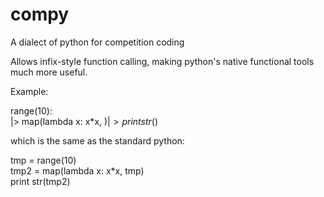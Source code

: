 # compy
A dialect of python for competition coding

Allows infix-style function calling, making python's native functional tools much more useful.

Example:

range(10):  
|> map(lambda x: x*x, $)  
|> print str($)

which is the same as the standard python:

tmp = range(10)  
tmp2 = map(lambda x: x*x, tmp)  
print str(tmp2)

